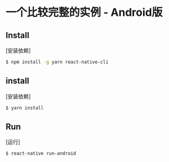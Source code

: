 一个比较完整的实例 - Android版
===

Install
-------
[安装依赖]

```bash
$ npm install -g yarn react-native-cli
```

install
-------
[安装依赖]

```bash
$ yarn install
```

Run
-------
[运行]

```bash
$ react-native run-android
```
